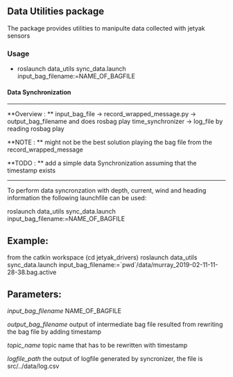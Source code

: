 ## Data Utilities package


The package provides utilities to manipulte data collected with jetyak sensors


### Usage

- roslaunch data_utils sync_data.launch input_bag_filename:=NAME_OF_BAGFILE



#### Data Synchronization


***
**Overview : ** input_bag_file ->  record_wrapped_message.py -> output_bag_filename and does rosbag play
					time_synchronizer -> log_file by reading rosbag play

**NOTE : **  might not be the best solution playing the bag file from the record_wrapped_message

**TODO : ** add a simple data Synchronization assuming that the timestamp exists
***

To perform data syncronzation with depth, current, wind and heading
information the following launchfile can be used:

roslaunch data_utils sync_data.launch input_bag_filename:=NAME_OF_BAGFILE

Example:
-------
from the catkin workspace (cd jetyak_drivers)
roslaunch data_utils sync_data.launch input_bag_filename:=\`pwd\`/data/murray_2019-02-11-11-28-38.bag.active

Parameters:
----------
<em>input_bag_filename</em>	NAME_OF_BAGFILE

<em>output_bag_filename</em> 	output of intermediate bag file resulted from
				rewriting the bag file by adding timestamp

<em>topic_name</em>		topic name that has to be rewritten with timestamp

<em>logfile_path</em>		the output of logfile generated by syncronizer, the file is
				src/../data/log.csv

